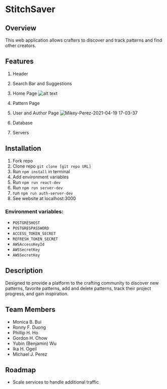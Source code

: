 # StitchSaver 

## Overview

This web application allows crafters to discover and track patterns and find other creators.


## Features

  1. Header



  2. Search Bar and Suggestions



  3. Home Page
  ![alt text](https://i.imgur.com/3w0nPgT.png)


  4. Pattern Page



  5. User and Author Page
  ![Mikey-Perez-2021-04-19 17-03-37](https://user-images.githubusercontent.com/73146132/115318137-f58c1580-a131-11eb-8600-6ead6963ab85.gif)
  
  


  6. Database



  7. Servers


## Installation

  1. Fork repo
  2. Clone repo ```git clone [git repo URL]```
  3. Run ```npm install``` in terminal
  4. Add environment variables
  5. Run ```npm run react-dev```
  6. Run ```npm run server-dev```
  7. run ```npm run auth-server-dev```
  8. See website at localhost:3000


### Environment variables: 

  - ```POSTGRESHOST```
  - ```POSTGRESPASSWORD```
  - ```ACCESS_TOKEN_SECRET```
  - ```REFRESH_TOKEN_SECRET```
  - ```AWSAccessKeyId```
  - ```AWSSecretKey```
  - ```AWSSecretKey```


## Description

Designed to provide a platform to the crafting community to discover new patterns, favorite patterns, add and delete patterns, track their project progress, and gain inspiration. 


## Team Members

  - Monica B. Bui
  - Ronny F. Duong
  - Phillip H. Ho
  - Gordon H. Chow
  - Yubin (Benjamin) Wu
  - Ika H. Ogeil
  - Michael J. Perez
 

## Roadmap

- Scale services to handle additional traffic
